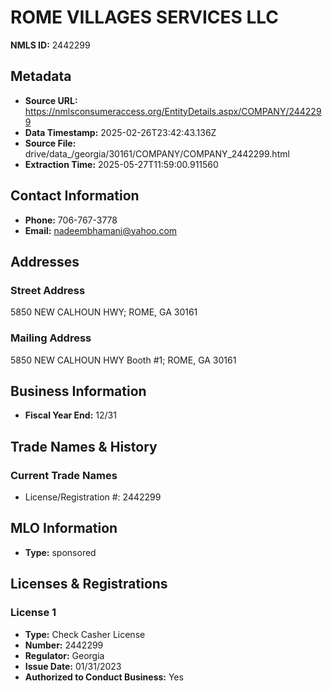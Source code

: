 # ROME VILLAGES SERVICES LLC

**NMLS ID:** 2442299

## Metadata
- **Source URL:** https://nmlsconsumeraccess.org/EntityDetails.aspx/COMPANY/2442299
- **Data Timestamp:** 2025-02-26T23:42:43.136Z
- **Source File:** drive/data_/georgia/30161/COMPANY/COMPANY_2442299.html
- **Extraction Time:** 2025-05-27T11:59:00.911560

## Contact Information
- **Phone:** 706-767-3778
- **Email:** nadeembhamani@yahoo.com

## Addresses
### Street Address
5850 NEW CALHOUN HWY; ROME, GA 30161

### Mailing Address
5850 NEW CALHOUN HWY Booth #1; ROME, GA 30161

## Business Information
- **Fiscal Year End:** 12/31

## Trade Names & History
### Current Trade Names
- License/Registration #: 2442299

## MLO Information
- **Type:** sponsored

## Licenses & Registrations

### License 1
- **Type:** Check Casher License
- **Number:** 2442299
- **Regulator:** Georgia
- **Issue Date:** 01/31/2023
- **Authorized to Conduct Business:** Yes
